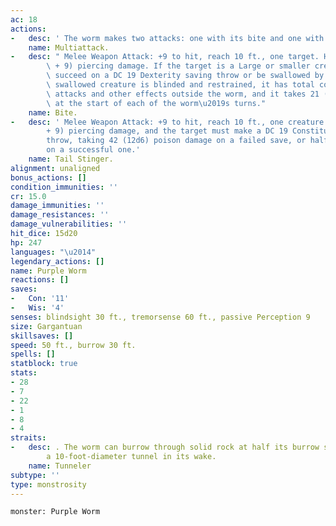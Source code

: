 ```yaml
---
ac: 18
actions:
-   desc: ' The worm makes two attacks: one with its bite and one with its stinger.'
    name: Multiattack.
-   desc: " Melee Weapon Attack: +9 to hit, reach 10 ft., one target. Hit: 22 (3d8\
        \ + 9) piercing damage. If the target is a Large or smaller creature, it must\
        \ succeed on a DC 19 Dexterity saving throw or be swallowed by the worm. A\
        \ swallowed creature is blinded and restrained, it has total cover against\
        \ attacks and other effects outside the worm, and it takes 21 (6d6) acid damage\
        \ at the start of each of the worm\u2019s turns."
    name: Bite.
-   desc: ' Melee Weapon Attack: +9 to hit, reach 10 ft., one creature. Hit: 19 (3d6
        + 9) piercing damage, and the target must make a DC 19 Constitution saving
        throw, taking 42 (12d6) poison damage on a failed save, or half as much damage
        on a successful one.'
    name: Tail Stinger.
alignment: unaligned
bonus_actions: []
condition_immunities: ''
cr: 15.0
damage_immunities: ''
damage_resistances: ''
damage_vulnerabilities: ''
hit_dice: 15d20
hp: 247
languages: "\u2014"
legendary_actions: []
name: Purple Worm
reactions: []
saves:
-   Con: '11'
-   Wis: '4'
senses: blindsight 30 ft., tremorsense 60 ft., passive Perception 9
size: Gargantuan
skillsaves: []
speed: 50 ft., burrow 30 ft.
spells: []
statblock: true
stats:
- 28
- 7
- 22
- 1
- 8
- 4
straits:
-   desc: . The worm can burrow through solid rock at half its burrow speed and leaves
        a 10-foot-diameter tunnel in its wake.
    name: Tunneler
subtype: ''
type: monstrosity
---
```

```statblock
monster: Purple Worm
```